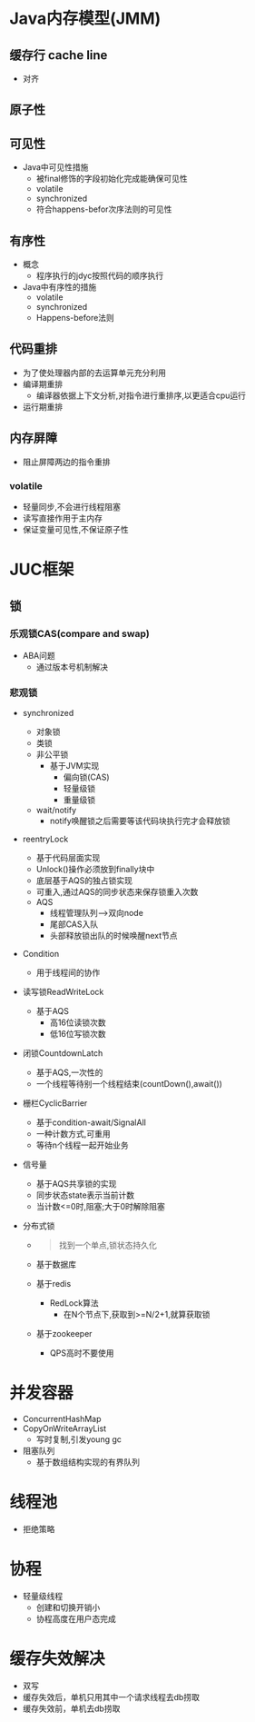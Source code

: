 # Java内存模型(JMM)

## 缓存行 cache line

* 对齐

## 原子性

## 可见性

* Java中可见性措施
  * 被final修饰的字段初始化完成能确保可见性
  * volatile
  * synchronized
  * 符合happens-befor次序法则的可见性

## 有序性

* 概念
  * 程序执行的jdyc按照代码的顺序执行
* Java中有序性的措施
  * volatile 
  * synchronized
  * Happens-before法则

## 代码重排

* 为了使处理器内部的去运算单元充分利用
* 编译期重排
  * 编译器依据上下文分析,对指令进行重排序,以更适合cpu运行
* 运行期重排

## 内存屏障

* 阻止屏障两边的指令重排

### volatile

* 轻量同步,不会进行线程阻塞
* 读写直接作用于主内存
* 保证变量可见性,不保证原子性

# JUC框架

## 锁

### 乐观锁CAS(compare and swap)

* ABA问题
  * 通过版本号机制解决

### 悲观锁

* synchronized
  * 对象锁
  * 类锁
  * 非公平锁
    * 基于JVM实现
      * 偏向锁(CAS)
      * 轻量级锁
      * 重量级锁
  * wait/notify
    * notify唤醒锁之后需要等该代码块执行完才会释放锁
* reentryLock
    * 基于代码层面实现
    * Unlock()操作必须放到finally块中
    * 底层基于AQS的独占锁实现
    * 可重入,通过AQS的同步状态来保存锁重入次数
  * AQS
    * 线程管理队列-->双向node
    * 尾部CAS入队
    * 头部释放锁出队的时候唤醒next节点
* Condition
    * 用于线程间的协作
* 读写锁ReadWriteLock
    * 基于AQS
        * 高16位读锁次数
        * 低16位写锁次数
* 闭锁CountdownLatch
    * 基于AQS,一次性的
    * 一个线程等待别一个线程结束(countDown(),await())

* 栅栏CyclicBarrier

  * 基于condition-await/SignalAll
  * 一种计数方式,可重用
  * 等待n个线程一起开始业务

* 信号量

  * 基于AQS共享锁的实现
  * 同步状态state表示当前计数
  * 当计数<=0时,阻塞;大于0时解除阻塞

* 分布式锁

  * > 找到一个单点,锁状态持久化

  * 基于数据库

  * 基于redis

    * RedLock算法
      * 在N个节点下,获取到>=N/2+1,就算获取锁

  * 基于zookeeper

    * QPS高时不要使用

# 并发容器

* ConcurrentHashMap
* CopyOnWriteArrayList
  * 写时复制,引发young gc
* 阻塞队列
  * 基于数组结构实现的有界队列

# 线程池

* 拒绝策略

# 协程

* 轻量级线程
  * 创建和切换开销小
  * 协程高度在用户态完成

# 缓存失效解决

* 双写
* 缓存失效后，单机只用其中一个请求线程去db捞取
* 缓存失效前，单机去db捞取